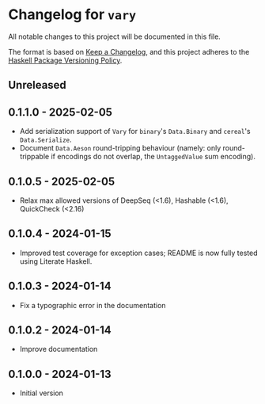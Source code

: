 # Changelog for `vary`

All notable changes to this project will be documented in this file.

The format is based on [Keep a Changelog](https://keepachangelog.com/en/1.0.0/),
and this project adheres to the
[Haskell Package Versioning Policy](https://pvp.haskell.org/).

## Unreleased

## 0.1.1.0 - 2025-02-05

- Add serialization support of `Vary` for `binary`'s `Data.Binary` and `cereal`'s `Data.Serialize`.
- Document `Data.Aeson` round-tripping behaviour (namely: only round-trippable if encodings do not overlap, the `UntaggedValue` sum encoding).

## 0.1.0.5 - 2025-02-05

- Relax max allowed versions of DeepSeq (<1.6), Hashable (<1.6), QuickCheck (<2.16)

## 0.1.0.4 - 2024-01-15

- Improved test coverage for exception cases; README is now fully tested using Literate Haskell.

## 0.1.0.3 - 2024-01-14

- Fix a typographic error in the documentation

## 0.1.0.2 - 2024-01-14

- Improve documentation

## 0.1.0.0 - 2024-01-13

- Initial version
